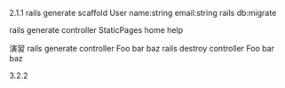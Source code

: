 2.1.1
rails generate scaffold User name:string email:string
rails db:migrate

rails generate controller StaticPages home help

演習
rails generate controller Foo bar baz
rails destroy  controller Foo bar baz

3.2.2
